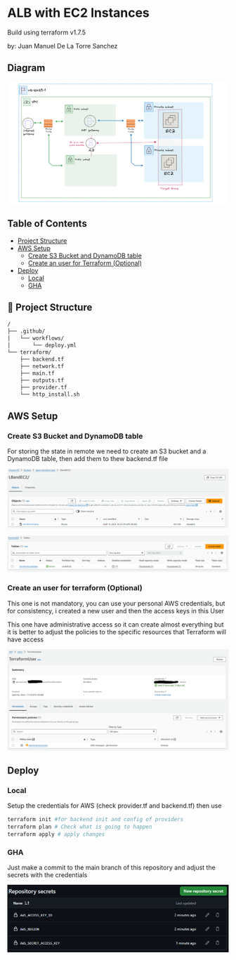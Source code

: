 # ALB with EC2 Instances

Build using terraform v1.7.5

by: Juan Manuel De La Torre Sanchez

## Diagram

![Architecture](./Images/arch.png)

## Table of Contents
- [Project Structure](#project-structure)
- [AWS Setup](#aws-setup)
    - [Create S3 Bucket and DynamoDB table](#create-s3-bucket-and-dynamodb-table)
    - [Create an user for Terraform (Optional)](#create-an-user-for-terraform-optional)
- [Deploy](#deploy)
    - [Local](#local)
    - [GHA](#gha)

## 🚀 Project Structure

```text
/
├── .github/
│   └── workflows/
│       └── deploy.yml
└── terraform/
    ├── backend.tf
    ├── network.tf
    ├── main.tf
    ├── outputs.tf
    ├── provider.tf
    └── http_install.sh
```

## AWS Setup

### Create S3 Bucket and DynamoDB table

For storing the state in remote we need to create an S3 bucket and a DynamoDB table, then add them to thew backend.tf file

![Bucket](./Images/bucket.png)

![DynamoTable](./Images/dynamo.png)

### Create an user for terraform (Optional)

This one is not mandatory, you can use your personal AWS credentials, but for consistency, i created a new user and then the access keys in this User

This one have administrative access so it can create almost everything but it is better to adjust the policies to the specific resources that Terraform will have access

![User](./Images/user.png)

## Deploy

### Local

Setup the credentials for AWS (check provider.tf and backend.tf) then use 

```sh
terraform init #for backend init and config of providers
terraform plan # Check what is going to happen
terraform apply # apply changes
```

### GHA

Just make a commit to the main branch of this repository and adjust the secrets with the credentials 

![Secrets](./Images/secrets.png)